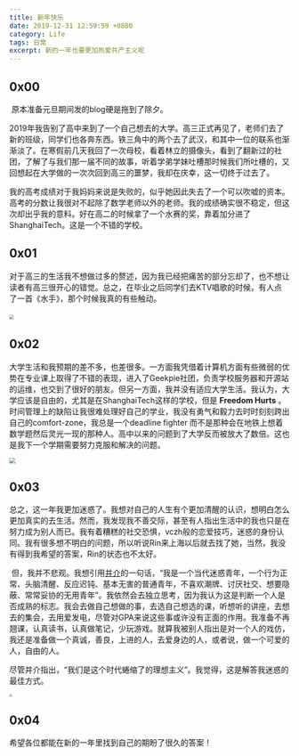 ```yaml
---
title: 新年快乐 
date: 2019-12-31 12:59:59 +0800
category: Life
tags: 日常
excerpt: 新的一年也要更加热爱共产主义呢
---
```


## 0x00

​        原本准备元旦期间发的blog硬是拖到了除夕。

​		2019年我告别了高中来到了一个自己想去的大学。高三正式再见了，老师们去了新的班级，同学们也各奔东西。铁三角中的两个去了武汉，和其中一位的联系也渐渐淡了。在寒假前几天我回了一次母校，看着林立的摄像头，看到了翻新过的社团，了解了与我们那一届不同的故事，听着学弟学妹吐槽那时候我们所吐槽的，又回想起在大学做的一次次回到高三的噩梦，我却在庆幸，这一切终于过去了。

​        我的高考成绩对于我妈妈来说是失败的，似乎她因此失去了一个可以吹嘘的资本。高考的分数让我很对不起除了数学老师以外的老师。我的成绩确实很不稳定，但这次却出乎我的意料。好在高二的时候拿了一个水赛的奖，靠着加分进了ShanghaiTech。这是一个不错的学校。



## 0x01

​		对于高三的生活我不想做过多的赘述，因为我已经把痛苦的部分忘却了，也不想让读者有高三很开心的错觉。总之，在毕业之后同学们去KTV唱歌的时候，有人点了一首《水手》，那个时候我真的有些触动。

​		<img src="https://5m8fpa.sn.files.1drv.com/y4mbzbs-hVeL6Uh_xEgUeEvWYs2hPNxQ8-rzSyr-aRFiQY13YQoBXjOsVK4zY-HMu1AheteyYUvmudPC1YnpEuslbIgE6u0oEFZjXBqY8eYa91Db8IKGfNNsnUokp267fvA3rC7_CP-1_GopoKpTP6ihDPZGXC0Aq3f905zEcuItsRzTNM8wkp0JPQs_DmoknaZdXukOiSjT7GWBXqMpvRlrw?width=1024&amp;height=618&amp;cropmode=none" style="zoom: 50%;" />

## 0x02

​		大学生活和我预期的差不多，也差很多。一方面我凭借着计算机方面有些微弱的优势在专业课上取得了不错的表现，进入了Geekpie社团，负责学校服务器和开源站的运维，也交到了很好的朋友。但另一方面，我并没有适应大学生活。我认为，大学应该是自由的，尤其是在ShanghaiTech这样的学校，但是 **Freedom Hurts** 。时间管理上的缺陷让我很难处理好自己的学业，我没有勇气和毅力去时时刻刻跨出自己的comfort-zone，我总是一个deadline fighter 而不是那种会在地铁上想着数学题然后灵光一现的那种人。高中以来的问题到了大学反而被放大了数倍。这也是我下一个学期需要努力克服和解决的问题。

<img src="https://5m8gpa.sn.files.1drv.com/y4m8DRhRHo8bL0hkM7VCHflEJEDLPyj50KyEegXrqi20lQjoJBfTucPkeKV7aToH5RoHw77_Gm00rdcvjBMCGmBGF6hVwSVTg-q5rsAzGT3nq9i-c-V_xtigf8AnbijGlhaHhlXPTRzY57ar9pJy62OXacsTVTZpBwvOTQOfcHDySznWtsTUZ52eLclXGVjhKHD6UfhrUGeWiSODmmekjioxA?width=1120&amp;height=840&amp;cropmode=none" style="zoom: 67%;" />

## 0x03

​		总之，这一年我更加迷惑了。我想对自己的人生有个更加清醒的认识，想明白怎么更加真实的去生活。然而，我发现我不善交际，甚至有人指出生活中的我也只是在努力成为别人而已。我有着糟糕的社交恐惧，vczh般的恋爱技巧，迷惑的身份认同。我有很多想不明白的问题，所以听说Rin来上海以后就去找了她，当然，我没有得到我希望的答案，Rin的状态也不太好。

​		但，我并不悲观。我想引用[并介](https://mp.weixin.qq.com/s?srcid=&scene=23&sharer_sharetime=1568212448843&mid=2247484170&sharer_shareid=b0de0ffbc21b14043807ac5bdb7b1a0c&sn=56e71ff5ec62d894e90b784764a00330&idx=1&__biz=MzIxNjc2MTM0NA%3D%3D&chksm=97855665a0f2df732ebf7aac9bf5fb1d8bb32e437c7d367c3eaa805d48347163dbaaefbc49b7&mpshare=1#rd)的一句话，“我是一个当代迷惑青年，一个行为正常、头脑清醒、反应迟钝、基本无害的普通青年，不喜欢潮牌、讨厌社交、想要隐蔽、常常妥协的无用青年”。我依然会去独立思考，因为我认为这是判断一个人是否成熟的标志。我会去做自己想做的事，去选自己想选的课，听想听的讲座，去想去的集会，去用爱发电，尽管对GPA来说这些事或许没有正面的作用。我准备不再翘课，认真读书，认真做笔记，少玩游戏。就算我被别人指出是对一个人的戏仿，我还是准备做一个真诚，善良，上进的人，去爱身边的人，或者说，做一个可爱的人，自由的人。

​		尽管并介指出，“我们是这个时代蜷缩了的理想主义”。我觉得，这是解答我迷惑的最佳方式。

<img src="https://tuzrja.sn.files.1drv.com/y4m8xqgN4DMdODaShdr4DLeNNpAladRywd2MJBDiwTA-u9ZX03SStjN99bwO3ucCdom5f9bPROM3u-s81atfO31O3sSzWMXhylXJUnUY5J_9XSVNASdPNcMd8Jurgv-79KaGJm5hcXIInMZQST3ANYpUlSliz9mjE91pQ8__1wxz8ZASuVoie2J2Mz6Q_WIHhszKP3UIghfq8LJqleHepxotw?width=744&amp;height=1039&amp;cropmode=none" style="zoom: 33%;" />

## 0x04

希望各位都能在新的一年里找到自己的期盼了很久的答案！

​		

